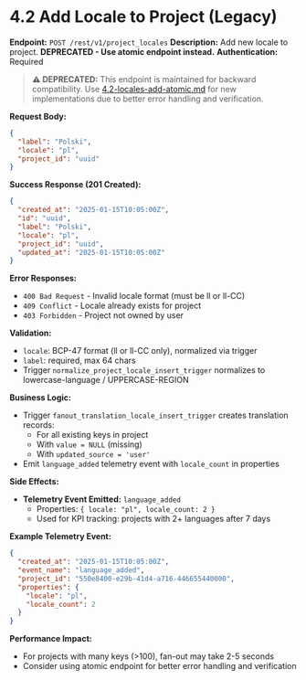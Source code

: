 # 4.2 Add Locale to Project (Legacy)

**Endpoint:** `POST /rest/v1/project_locales`
**Description:** Add new locale to project. **DEPRECATED - Use atomic endpoint instead.**
**Authentication:** Required

> **⚠️ DEPRECATED:** This endpoint is maintained for backward compatibility. Use [4.2-locales-add-atomic.md](./4.2-locales-add-atomic.md) for new implementations due to better error handling and verification.

**Request Body:**

```json
{
  "label": "Polski",
  "locale": "pl",
  "project_id": "uuid"
}
```

**Success Response (201 Created):**

```json
{
  "created_at": "2025-01-15T10:05:00Z",
  "id": "uuid",
  "label": "Polski",
  "locale": "pl",
  "project_id": "uuid",
  "updated_at": "2025-01-15T10:05:00Z"
}
```

**Error Responses:**

- `400 Bad Request` - Invalid locale format (must be ll or ll-CC)
- `409 Conflict` - Locale already exists for project
- `403 Forbidden` - Project not owned by user

**Validation:**

- `locale`: BCP-47 format (ll or ll-CC only), normalized via trigger
- `label`: required, max 64 chars
- Trigger `normalize_project_locale_insert_trigger` normalizes to lowercase-language / UPPERCASE-REGION

**Business Logic:**

- Trigger `fanout_translation_locale_insert_trigger` creates translation records:
  - For all existing keys in project
  - With `value = NULL` (missing)
  - With `updated_source = 'user'`
- Emit `language_added` telemetry event with `locale_count` in properties

**Side Effects:**

- **Telemetry Event Emitted:** `language_added`
  - Properties: `{ locale: "pl", locale_count: 2 }`
  - Used for KPI tracking: projects with 2+ languages after 7 days

**Example Telemetry Event:**

```json
{
  "created_at": "2025-01-15T10:05:00Z",
  "event_name": "language_added",
  "project_id": "550e8400-e29b-41d4-a716-446655440000",
  "properties": {
    "locale": "pl",
    "locale_count": 2
  }
}
```

**Performance Impact:**

- For projects with many keys (>100), fan-out may take 2-5 seconds
- Consider using atomic endpoint for better error handling and verification
